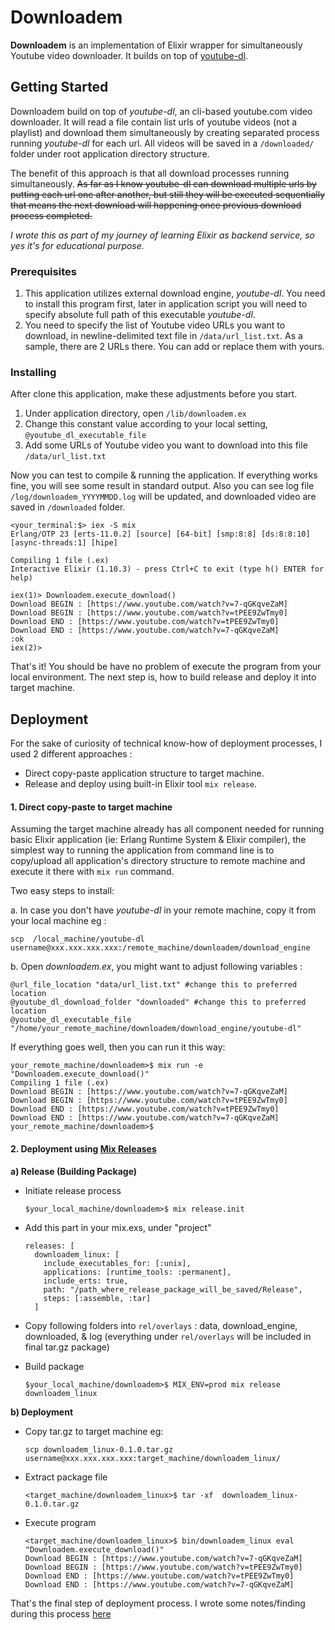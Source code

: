 # Downloadem

<b>Downloadem</b> is an implementation of Elixir wrapper for simultaneously Youtube video downloader. It builds on top of [youtube-dl](https://youtube-dl.org/).

## Getting Started

Downloadem build on top of *youtube-dl*, an cli-based youtube.com video downloader. It will read a file contain list urls of youtube videos (not a playlist) and download them simultaneously by creating separated process running *youtube-dl* for each url. All videos will be saved in a ```/downloaded/``` folder under root application directory structure.

The benefit of this approach is that all download processes running simultaneously. ~~As far as I know youtube-dl can download multiple urls by putting each url one after another, but still they will be executed sequentially that means the next download will happening once previous download process completed.~~

*I wrote this as part of my journey of learning Elixir as backend service, so yes it's for educational purpose.*

### Prerequisites

1. This application utilizes external download engine, *youtube-dl*. You need to install this program first,  later in application script you will need to specify absolute full path of this executable *youtube-dl*.
2. You need to specify the list of Youtube video URLs you want to download, in newline-delimited text file in ```/data/url_list.txt```. As a sample, there are 2 URLs there. You can add or replace them with yours.

### Installing

After clone this application, make these adjustments before you start.

1. Under application directory, open ```/lib/downloadem.ex```
2. Change this constant value according to your local setting, ```@youtube_dl_executable_file```
3. Add some URLs of Youtube video you want to download into this file ```/data/url_list.txt```

Now you can test to compile & running the application. If everything works fine, you will see some result in standard output. Also you can see log file ```/log/downloadem_YYYYMMDD.log``` will be updated, and downloaded video are saved in ```/downloaded``` folder.
  ```
  <your_terminal:$> iex -S mix
  Erlang/OTP 23 [erts-11.0.2] [source] [64-bit] [smp:8:8] [ds:8:8:10] [async-threads:1] [hipe]

  Compiling 1 file (.ex)
  Interactive Elixir (1.10.3) - press Ctrl+C to exit (type h() ENTER for help)

  iex(1)> Downloadem.execute_download()
  Download BEGIN : [https://www.youtube.com/watch?v=7-qGKqveZaM]
  Download BEGIN : [https://www.youtube.com/watch?v=tPEE9ZwTmy0]
  Download END : [https://www.youtube.com/watch?v=tPEE9ZwTmy0]
  Download END : [https://www.youtube.com/watch?v=7-qGKqveZaM]
  :ok
  iex(2)>
  ```
That's it! You should be have no problem of execute the program from your local environment. The next step is, how to build release and deploy it into target machine.


## Deployment

For the sake of curiosity of technical know-how of deployment processes, I used 2 different approaches :
- Direct copy-paste application structure to target machine.
- Release and deploy using built-in Elixir tool ```mix release```.

#### 1. Direct copy-paste to target machine

Assuming the target machine already has all component needed for running basic Elixir application (ie: Erlang Runtime System & Elixir compiler), the simplest way to running the application from command line is to copy/upload all application's directory structure to remote machine and execute it there with ```mix run``` command.

Two easy steps to install:

a. In case you don't have *youtube-dl* in your remote machine, copy it from your local machine
eg :
```
scp  /local_machine/youtube-dl username@xxx.xxx.xxx.xxx:/remote_machine/downloadem/download_engine
```

b. Open *downloadem.ex*, you might want to adjust following variables :
```
@url_file_location "data/url_list.txt" #change this to preferred location
@youtube_dl_download_folder "downloaded" #change this to preferred location
@youtube_dl_executable_file "/home/your_remote_machine/downloadem/download_engine/youtube-dl"
```
If everything goes well, then you can run it this way:

```
your_remote_machine/downloadem>$ mix run -e "Downloadem.execute_download()"
Compiling 1 file (.ex)
Download BEGIN : [https://www.youtube.com/watch?v=7-qGKqveZaM]
Download BEGIN : [https://www.youtube.com/watch?v=tPEE9ZwTmy0]
Download END : [https://www.youtube.com/watch?v=tPEE9ZwTmy0]
Download END : [https://www.youtube.com/watch?v=7-qGKqveZaM]
your_remote_machine/downloadem>$
```

#### 2. Deployment using [Mix Releases](https://hexdocs.pm/mix/Mix.Tasks.Release.html)

**a) Release (Building Package)**

  - Initiate release process
    ```
    $your_local_machine/downloadem>$ mix release.init
    ```

  - Add this part in your mix.exs, under "project"
    ```
    releases: [
      downloadem_linux: [
        include_executables_for: [:unix],
        applications: [runtime_tools: :permanent],
        include_erts: true,
        path: "/path_where_release_package_will_be_saved/Release",
        steps: [:assemble, :tar]
      ]
      ```

  - Copy following folders into ```rel/overlays``` : data, download_engine, downloaded, & log
    (everything under ```rel/overlays``` will be included in final tar.gz package)

  - Build package
    ```
    $your_local_machine/downloadem>$ MIX_ENV=prod mix release downloadem_linux
    ```

**b) Deployment**

  - Copy tar.gz to target machine
    eg:
    ```
    scp downloadem_linux-0.1.0.tar.gz username@xxx.xxx.xxx.xxx:target_machine/downloadem_linux/
    ```

  - Extract package file
    ```
    <target_machine/downloadem_linux>$ tar -xf  downloadem_linux-0.1.0.tar.gz
    ```

  - Execute program
    ```
    <target_machine/downloadem_linux>$ bin/downloadem_linux eval "Downloadem.execute_download()"
    Download BEGIN : [https://www.youtube.com/watch?v=7-qGKqveZaM]
    Download BEGIN : [https://www.youtube.com/watch?v=tPEE9ZwTmy0]
    Download END : [https://www.youtube.com/watch?v=tPEE9ZwTmy0]
    Download END : [https://www.youtube.com/watch?v=7-qGKqveZaM]
    ```

 That's the final step of deployment process. I wrote some notes/finding during this process [here](TBD)
